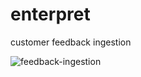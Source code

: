 # enterpret
customer feedback ingestion




![feedback-ingestion](https://github.com/user-attachments/assets/b49366ff-c7a4-45dc-8dda-49238447cfd5)
